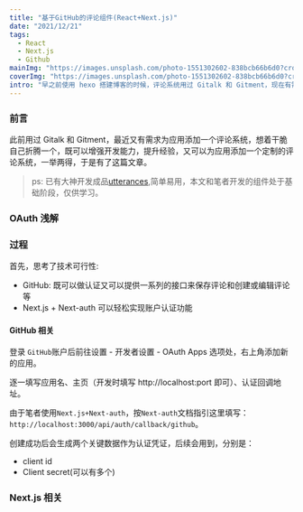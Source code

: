 ```yaml
---
title: "基于GitHub的评论组件(React+Next.js)"
date: "2021/12/21"
tags:
  - React
  - Next.js
  - Github
mainImg: "https://images.unsplash.com/photo-1551302602-838bcb66b6d0?crop=entropy&cs=tinysrgb&fit=max&fm=jpg&ixid=MnwxNjUyNjZ8MHwxfHJhbmRvbXx8fHx8fHx8fDE2NDAwMzQzMDM&ixlib=rb-1.2.1&q=80&w=1080"
coverImg: "https://images.unsplash.com/photo-1551302602-838bcb66b6d0?crop=entropy&cs=tinysrgb&fit=max&fm=jpg&ixid=MnwxNjUyNjZ8MHwxfHJhbmRvbXx8fHx8fHx8fDE2NDAwMzQzMDM&ixlib=rb-1.2.1&q=80&w=400"
intro: "早之前使用 hexo 搭建博客的时候，评论系统用过 Gitalk 和 Gitment，现在有需要为我的某个应用写一个评论组件，于是基于 Next.js 写了一个。"
---
```


### 前言

此前用过 Gitalk 和 Gitment，最近又有需求为应用添加一个评论系统，想着干脆自己折腾一个，既可以增强开发能力，提升经验，又可以为应用添加一个定制的评论系统，一举两得，于是有了这篇文章。

> ps: 已有大神开发成品[utterances](https://utteranc.es/),简单易用，本文和笔者开发的组件处于基础阶段，仅供学习。

### OAuth 浅解

### 过程

首先，思考了技术可行性:

- GitHub: 既可以做认证又可以提供一系列的接口来保存评论和创建或编辑评论等
- Next.js + Next-auth 可以轻松实现账户认证功能

#### GitHub 相关

登录 `GitHub`账户后前往设置 - 开发者设置 - OAuth Apps 选项处，右上角添加新的应用。

逐一填写应用名、主页（开发时填写 http://localhost:port 即可）、认证回调地址。

由于笔者使用`Next.js+Next-auth`，按`Next-auth`文档指引这里填写：`http://localhost:3000/api/auth/callback/github`。

创建成功后会生成两个关键数据作为认证凭证，后续会用到，分别是：

- client id
- Client secret(可以有多个)

### Next.js 相关
